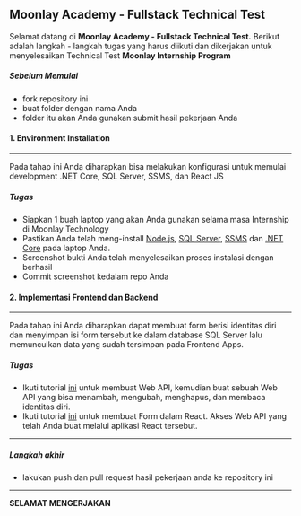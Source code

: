 ## Moonlay Academy - Fullstack Technical Test

Selamat datang di **Moonlay Academy - Fullstack Technical Test.**
Berikut adalah langkah - langkah tugas yang harus diikuti dan dikerjakan untuk menyelesaikan Technical Test **Moonlay Internship Program**
##### Sebelum Memulai
- fork repository ini
- buat folder dengan nama Anda
- folder itu akan Anda gunakan submit hasil pekerjaan Anda

#### 1. Environment Installation
------------
Pada tahap ini Anda diharapkan bisa melakukan konfigurasi untuk memulai development .NET Core, SQL Server, SSMS, dan React JS

##### Tugas
- Siapkan 1 buah laptop yang akan Anda gunakan selama masa Internship di Moonlay Technology
- Pastikan Anda telah meng-install [Node.js](https://nodejs.org/en/download/ "Node.js"), [SQL Server](https://www.microsoft.com/en-us/sql-server/sql-server-downloads "SQL Server"), [SSMS](https://docs.microsoft.com/en-us/sql/ssms/download-sql-server-management-studio-ssms?view=sql-server-ver15 "SSMS") dan [.NET Core](https://dotnet.microsoft.com/download ".NET Core") pada laptop Anda.
- Screenshot bukti Anda telah menyelesaikan proses instalasi dengan berhasil
- Commit screenshot kedalam repo Anda

#### 2. Implementasi Frontend dan Backend
------------
Pada tahap ini Anda diharapkan dapat membuat form berisi identitas diri dan menyimpan isi form tersebut ke dalam database SQL Server lalu memunculkan data yang sudah tersimpan pada Frontend Apps.

##### Tugas
- Ikuti tutorial [ini](https://docs.microsoft.com/en-us/aspnet/core/tutorials/first-web-api?view=aspnetcore-3.1&tabs=visual-studio "ini") untuk membuat Web API, kemudian buat sebuah Web API yang bisa menambah, mengubah, menghapus, dan membaca identitas diri.
- Ikuti tutorial [ini](https://bezkoder.com/react-crud-web-api/ "ini") untuk membuat Form dalam React. Akses Web API yang telah Anda buat melalui aplikasi React tersebut.

------------
##### Langkah akhir
- lakukan push dan pull request hasil pekerjaan anda ke repository ini

------------
**SELAMAT MENGERJAKAN**